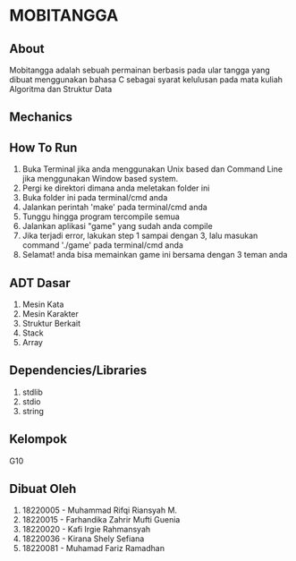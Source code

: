 # MOBITANGGA
## About
Mobitangga adalah sebuah permainan berbasis pada ular tangga yang dibuat menggunakan bahasa C sebagai syarat kelulusan pada mata kuliah Algoritma dan Struktur Data
## Mechanics
## How To Run
  1. Buka Terminal jika anda menggunakan Unix based dan Command Line jika menggunakan Window based system.
  2. Pergi ke direktori dimana anda meletakan folder ini
  3. Buka folder ini pada terminal/cmd anda
  4. Jalankan perintah 'make' pada terminal/cmd anda
  5. Tunggu hingga program tercompile semua
  6. Jalankan aplikasi "game" yang sudah anda compile
  7. Jika terjadi error, lakukan step 1 sampai dengan 3, lalu masukan command './game' pada terminal/cmd anda
  8. Selamat! anda bisa memainkan game ini bersama dengan 3 teman anda
 
## ADT Dasar
  1. Mesin Kata
  2. Mesin Karakter
  3. Struktur Berkait
  4. Stack
  5. Array

## Dependencies/Libraries
  1. stdlib
  2. stdio
  3. string
 
## Kelompok
G10

## Dibuat Oleh
  1. 18220005 - Muhammad Rifqi Riansyah M.
  2. 18220015 - Farhandika Zahrir Mufti Guenia
  3. 18220020 - Kafi Irgie Rahmansyah
  4. 18220036 - Kirana Shely Sefiana
  5. 18220081 - Muhamad Fariz Ramadhan
